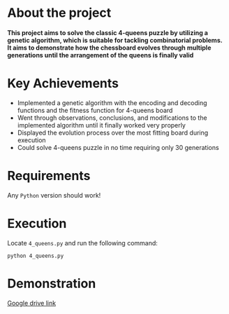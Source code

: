# About the project
#### This project aims to solve the classic 4-queens puzzle by utilizing a genetic algorithm, which is suitable for tackling combinatorial problems. It aims to demonstrate how the chessboard evolves through multiple generations until the arrangement of the queens is finally valid

# Key Achievements
* Implemented a genetic algorithm with the encoding and decoding functions and the fitness function for 4-queens board 
* Went through observations, conclusions, and modifications to the implemented algorithm until it finally worked very properly
* Displayed the evolution process over the most fitting board during execution
* Could solve 4-queens puzzle in no time requiring only 30 generations 


# Requirements
 Any `Python` version should work!

# Execution
Locate `4_queens.py` and run the following command:
```
python 4_queens.py
```

# Demonstration

[Google drive link](https://drive.google.com/file/d/1TQSPZYRlYxPVGmBk8n_qeH7sMHErnzCm/view?usp=share_link)


